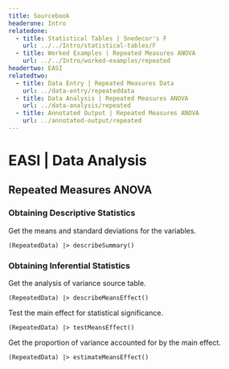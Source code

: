 ```yaml
---
title: Sourcebook
headerone: Intro
relatedone:
  - title: Statistical Tables | Snedecor's F
    url: ../../Intro/statistical-tables/F
  - title: Worked Examples | Repeated Measures ANOVA
    url: ../../Intro/worked-examples/repeated
headertwo: EASI
relatedtwo:
  - title: Data Entry | Repeated Measures Data
    url: ../data-entry/repeateddata
  - title: Data Analysis | Repeated Measures ANOVA
    url: ../data-analysis/repeated
  - title: Annotated Output | Repeated Measures ANOVA
    url: ../annotated-output/repeated
---
```


# EASI | Data Analysis

## Repeated Measures ANOVA

### Obtaining Descriptive Statistics

Get the means and standard deviations for the variables.

```{r}
(RepeatedData) |> describeSummary()
```

### Obtaining Inferential Statistics

Get the analysis of variance source table.

```{r}
(RepeatedData) |> describeMeansEffect()
```

Test the main effect for statistical significance.

```{r}
(RepeatedData) |> testMeansEffect()
```

Get the proportion of variance accounted for by the main effect.

```{r}
(RepeatedData) |> estimateMeansEffect()
```
